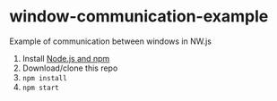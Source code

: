 # window-communication-example
Example of communication between windows in NW.js

1. Install [Node.js and npm](https://nodejs.org)
1. Download/clone this repo
1. `npm install`
1. `npm start`
